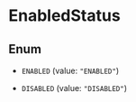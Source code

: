 

# EnabledStatus

## Enum


* `ENABLED` (value: `"ENABLED"`)

* `DISABLED` (value: `"DISABLED"`)



